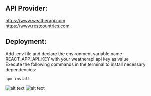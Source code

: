 ## API Provider:
https://www.weatherapi.com \
https://www.restcountries.com

## Deployment:
Add .env file and declare the environment variable name REACT_APP_API_KEY with your weatherapi api key as value\
Execute the following commands in the terminal to install necessary dependencies:
```
npm install
```
![alt text](https://firebasestorage.googleapis.com/v0/b/fir-react-upload-1f038.appspot.com/o/images%2F32.png?alt=media&token=7925bc2c-01b3-42a3-bcbc-6ccb4d3c6cf7)
![alt text](https://firebasestorage.googleapis.com/v0/b/fir-react-upload-1f038.appspot.com/o/images%2F11.PNG?alt=media&token=82ec5ed2-3ff3-4e44-a378-9693348c04e7)
